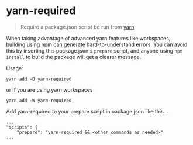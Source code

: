# yarn-required
> Require a package.json script be run from [yarn](https://yarnpkg.com/)

When taking advantage of advanced yarn features like workspaces, building using npm can generate hard-to-understand errors.  You can avoid this by inserting this package.json's `prepare` script, and anyone using `npm install` to build the package will get a clearer message.

Usage:

```
yarn add -D yarn-required
```
or if you are using yarn workspaces
```
yarn add -W yarn-required
```

Add yarn-required to your prepare script in package.json like this...

```
...
"scripts": {
    "prepare": "yarn-required && <other commands as needed>"
...
```
